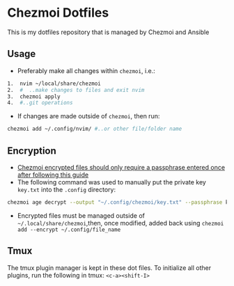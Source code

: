 # Chezmoi Dotfiles

This is my dotfiles repository that is managed by Chezmoi and Ansible

## Usage

- Preferably make all changes within `chezmoi`, i.e.:

```bash
1.  nvim ~/local/share/chezmoi
2.  #  ..make changes to files and exit nvim
3.  chezmoi apply
4.  #..git operations
```

- If changes are made outside of `chezmoi`, then run:

```bash
chezmoi add ~/.config/nvim/ #..or other file/folder name
```

## Encryption

- [Chezmoi encrypted files should only require a passphrase entered once after following this guide](https://www.chezmoi.io/user-guide/frequently-asked-questions/encryption/)
- The following command was used to manually put the private key `key.txt`
  into the `.config` directory:

```bash
chezmoi age decrypt --output "~/.config/chezmoi/key.txt" --passphrase key.txt.age > ~/.config/chezmoi/key.txt
```

- Encrypted files must be managed outside of `~/.local/share/chezmoi`,then, once modified, added back using `chezmoi add --encrypt ~/.config/file_name`

## Tmux

The tmux plugin manager is kept in these dot files. To initialize all other plugins, run the following in tmux:
`<c-a><shift-I>`
